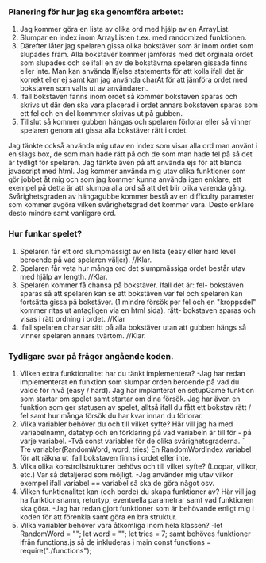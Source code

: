 ### Planering för hur jag ska genomföra arbetet:
1. Jag kommer göra en lista av olika ord med hjälp av en ArrayList.
2. Slumpar en index inom ArrayListen t.ex. med randomized funktionen. 
3. Därefter låter jag spelaren gissa olika bokstäver som är inom ordet som slupades fram. Alla bokstäver kommer jämföras med det orginala ordet som slupades och se ifall en av de bokstävrna spelaren gissade finns eller inte. Man kan använda If/else statements för att kolla ifall det är korrekt eller ej samt kan jag använda charAt för att jämföra ordet med bokstaven som valts ut av användaren.
4. Ifall bokstaven fanns inom ordet så kommer bokstaven sparas och skrivs ut där den ska vara placerad i ordet annars bokstaven sparas som ett fel och en del kommmer skrivas ut på gubben. 
5. Tillslut så kommer gubben hängas och spelaren förlorar eller så vinner spelaren genom att gissa alla bokstäver rätt i ordet.

Jag tänkte också använda mig utav en index som visar alla ord man använt i en slags box, de som man hade rätt på och de som man hade fel på så det är tydligt för spelaren.
Jag tänkte även på att använda ejs för att blanda javascript med html.
Jag kommer använda mig utav olika funktioner som gör jobbet åt mig och som jag kommer kunna använda igen enklare, ett exempel på detta är att slumpa alla ord så att det blir olika varenda gång. 
Svårighetsgraden av hängagubbe kommer bestå av en difficulty parameter som kommer avgöra vilken svårighetsgrad det kommer vara. Desto enklare desto mindre samt vanligare ord. 

### Hur funkar spelet?
1. Spelaren får ett ord slumpmässigt av en lista (easy eller hard level beroende på vad spelaren väljer). //Klar.
2. Spelaren får veta hur många ord det slumpmässiga ordet består utav med hjälp av length. //Klar.
3. Spelaren kommer få chansa på bokstäver. 
    Ifall det är:
    fel- bokstäven sparas så att spelaren kan se att bokstäven var fel och spelaren kan fortsätta gissa på bokstäver.
    (1 mindre försök per fel och en "kroppsdel" kommer ritas ut antagligen via en html sida).
    rätt-  bokstaven sparas och visas i rätt ordning i ordet. //Klar
4. Ifall spelaren chansar rätt på alla bokstäver utan att gubben hängs så vinner spelaren annars tvärtom. //Klar. 

### Tydligare svar på frågor angående koden.
1. Vilken extra funktionalitet har du tänkt implementera?
    -Jag har redan implementerat en funktion som slumpar orden beroende på vad du valde för nivå (easy / hard).
    Jag har implanterat en setupGame funktion som startar om spelet samt startar om dina försök. 
    Jag har även en funktion som ger statusen av spelet, alltså ifall du fått ett bokstav rätt / fel samt hur många försök du har kvar innan du förlorar.
2. Vilka variabler behöver du och till vilket syfte? Här vill jag ha med variabelnamn, datatyp och en förklaring på vad variabeln är till för - på varje variabel.
    -Två const variabler för de olika svårighetsgraderna. ¨
    Tre variabler(RandomWord, word, tries)
    En RandomWordindex variabel för att räkna ut ifall bokstaven finns i ordet eller inte.
3. Vilka olika konstrollstrukturer behövs och till vilket syfte? (Loopar, villkor, etc.) Var så detaljerad som möjligt.
    -Jag använder mig utav vilkor exempel ifall variabel == variabel så ska de göra något osv.
4. Vilken funktionalitet kan (och borde) du skapa funktioner av? Här vill jag ha funktionsnamn, returtyp, eventuella parametrar samt vad funktionen ska göra.
    -Jag har redan gjort funktioner som är behövande enligt mig i koden för att förenkla samt göra en bra struktur. 
5. Vilka variabler behöver vara åtkomliga inom hela klassen?
    -let RandomWord = "";
    let word = "";
    let tries = 7; 
    samt behöves funktioner ifrån functions.js så de inkluderas i main
    const functions = require("./functions"); 
